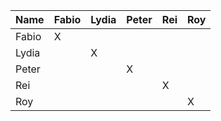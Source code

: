 


| Name         | Fabio     | Lydia      | Peter | Rei | Roy  |
|--------------|-----------|------------|-------|-----|------|
| Fabio        |     X     |            |       |     |      |
| Lydia        |           |      X     |       |     |      |
| Peter        |           |            |   X   |     |      |
| Rei          |           |            |       |  X  |      |
| Roy          |           |            |       |     |   X  |

